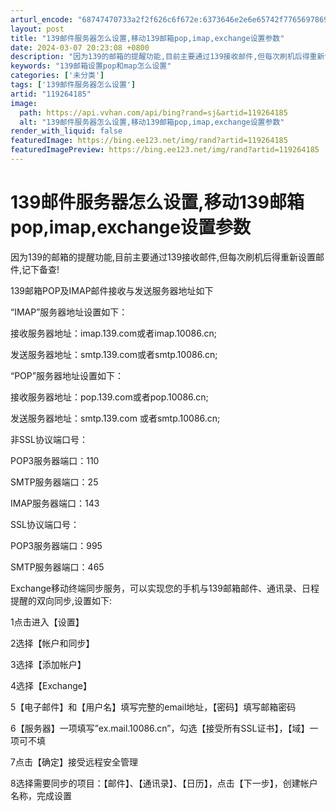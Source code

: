 ```yaml
---
arturl_encode: "68747470733a2f2f626c6f672e:6373646e2e6e65742f77656978696e5f34323332323638362f:61727469636c652f64657461696c732f313139323634313835"
layout: post
title: "139邮件服务器怎么设置,移动139邮箱pop,imap,exchange设置参数"
date: 2024-03-07 20:23:08 +0800
description: "因为139的邮箱的提醒功能,目前主要通过139接收邮件,但每次刷机后得重新设置邮件,记下备查!139"
keywords: "139邮箱设置pop和map怎么设置"
categories: ['未分类']
tags: ['139邮件服务器怎么设置']
artid: "119264185"
image:
  path: https://api.vvhan.com/api/bing?rand=sj&artid=119264185
  alt: "139邮件服务器怎么设置,移动139邮箱pop,imap,exchange设置参数"
render_with_liquid: false
featuredImage: https://bing.ee123.net/img/rand?artid=119264185
featuredImagePreview: https://bing.ee123.net/img/rand?artid=119264185
---
```


# 139邮件服务器怎么设置,移动139邮箱pop,imap,exchange设置参数

因为139的邮箱的提醒功能,目前主要通过139接收邮件,但每次刷机后得重新设置邮件,记下备查!

139邮箱POP及IMAP邮件接收与发送服务器地址如下

“IMAP”服务器地址设置如下：

接收服务器地址：imap.139.com或者imap.10086.cn;

发送服务器地址：smtp.139.com或者smtp.10086.cn;

“POP”服务器地址设置如下：

接收服务器地址：pop.139.com或者pop.10086.cn;

发送服务器地址：smtp.139.com 或者smtp.10086.cn;

非SSL协议端口号：

POP3服务器端口：110

SMTP服务器端口：25

IMAP服务器端口：143

SSL协议端口号：

POP3服务器端口：995

SMTP服务器端口：465

Exchange移动终端同步服务，可以实现您的手机与139邮箱邮件、通讯录、日程提醒的双向同步,设置如下:

1点击进入【设置】

2选择【帐户和同步】

3选择【添加帐户】

4选择【Exchange】

5【电子邮件】和【用户名】填写完整的email地址，【密码】填写邮箱密码

6【服务器】一项填写”ex.mail.10086.cn”，勾选【接受所有SSL证书】，【域】一项可不填

7点击【确定】接受远程安全管理

8选择需要同步的项目：【邮件】、【通讯录】、【日历】，点击【下一步】，创建帐户名称，完成设置